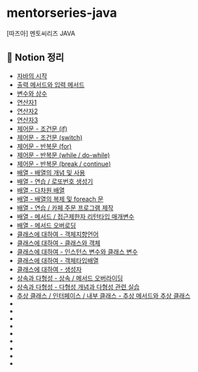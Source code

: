 # mentorseries-java
[따즈아] 멘토씨리즈 JAVA

## 📁 Notion 정리
- [자바의 시작](https://www.notion.so/14aa00321d9880449c44c9e1e65a96ec?pvs=4)
- [출력 메서드와 입력 메서드](https://www.notion.so/14aa00321d98800cb488fba85e4e1b6e?pvs=4)
- [변수와 상수](https://www.notion.so/14aa00321d98808bad0ce3f8f4a42424?pvs=4)
- [연산자1](https://www.notion.so/1-14ba00321d9880f39058c151d469ad86?pvs=4)
- [연산자2](https://www.notion.so/2-14ba00321d98802293a2d2fd5d905de9?pvs=4)
- [연산자3](https://www.notion.so/3-14ba00321d98809eb937f193cefa4b52?pvs=4)
- [제어문 - 조건문 (if)](https://www.notion.so/if-14ba00321d9880eea027ff185aee7143?pvs=4)
- [제어문 - 조건문 (switch)](https://www.notion.so/switch-14ba00321d9880c6b337e5f697bbdb6a?pvs=4)
- [제어문 - 반복문 (for)](https://www.notion.so/for-14ba00321d9880a88274ffd17cf3f4eb?pvs=4)
- [제어문 - 반복문 (while / do-while)](https://www.notion.so/while-do-while-14ba00321d98803993dff6b7399eaced?pvs=4)
- [제어문 - 반복문 (break / continue)](https://www.notion.so/break-continue-14ba00321d988024a5f3f0c3e7f0f15b?pvs=4)
- [배열 - 배열의 개념 및 사용](https://www.notion.so/14ba00321d988059b345c7bbff7e4244?pvs=4)
- [배열 - 연습 / 로또번호 생성기](https://www.notion.so/14ba00321d988098b55de4cc8fd3b8ad?pvs=4)
- [배열 - 다차원 배열](https://www.notion.so/14da00321d988034bdacd87d5dd207fb?pvs=4)
- [배열 - 배열의 복제 및 foreach 문](https://www.notion.so/foreach-14da00321d988059a04befc710c173af?pvs=4)
- [배열 - 연습 / 카페 주문 프로그램 제작](https://www.notion.so/14da00321d98805b97e1cf2f75ae8901?pvs=4)
- [배열 - 메서드 / 접근제한자 리턴타입 매개변수](https://www.notion.so/14da00321d9880889f56d70adefa69af?pvs=4)
- [배열 - 메서드 오버로딩](https://www.notion.so/14da00321d9880f99d17ef93d28a6981?pvs=4)
- [클래스에 대하여 - 객체지향언어](https://www.notion.so/153a00321d98808ca6b5e7924e724399?pvs=4)
- [클래스에 대하여 - 클래스와 객체](https://www.notion.so/153a00321d9880c9a5d9cda3b7b6cd15?pvs=4)
- [클래스에 대하여 - 인스턴스 변수와 클래스 변수](https://www.notion.so/153a00321d988058aab6faaecde069e5?pvs=4)
- [클래스에 대하여 - 객체타입배열](https://www.notion.so/153a00321d9880b0b39af149c77268a9?pvs=4)
- [클래스에 대하여 - 생성자](https://www.notion.so/153a00321d98804091c5c6ac872d1466?pvs=4)
- [상속과 다형성 - 상속 / 메서드 오버라이딩](https://www.notion.so/153a00321d98800684f2e95a665d5ef6?pvs=4)
- [상속과 다형성 - 다형성 개념과 다형성 관련 실습](https://www.notion.so/153a00321d9880f5950dfec43484209d?pvs=4)
- [추상 클래스 / 인터페이스 / 내부 클래스 - 추상 메서드와 추상 클래스](https://www.notion.so/153a00321d988028a3aeec52aced0af5?pvs=4)
- []()
- []()
- []()
- []()
- []()
- []()
- []()
- []()
- []()